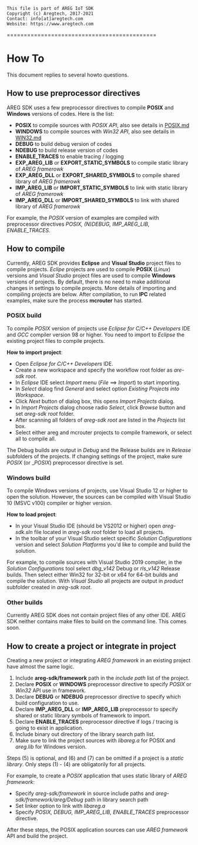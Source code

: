```
This file is part of AREG IoT SDK
Copyright (c) Aregtech, 2017-2021
Contact: info[at]aregtech.com
Website: https://www.aregtech.com
```
============================================
# How To

This document replies to several howto questions.

## How to use preprocessor directives

AREG SDK uses a few preprocessor directives to compile **POSIX** and **Windows** versions of codes. Here is the list:
- **POSIX** to compile sources with _POSIX API_, also see details in [POSIX.md](./POSIX.md)
- **WINDOWS** to compile sources with _Win32 API_, also see details in [WIN32.md](./WIN32.md) 
- **DEBUG** to build debug version of codes
- **NDEBUG** to build release version of codes
- **ENABLE_TRACES** to enable tracing / logging
- **EXP_AREG_LIB** or **EXPORT_STATIC_SYMBOLS** to compile static library of _AREG framerowk_
- **EXP_AREG_DLL** or **EXPORT_SHARED_SYMBOLS** to compile shared library of _AREG framerowk_
- **IMP_AREG_LIB** or **IMPORT_STATIC_SYMBOLS** to link with static library of _AREG framerowk_
- **IMP_AREG_DLL** or **IMPORT_SHARED_SYMBOLS** to link with shared library of _AREG framerowk_

For example, the _POSIX_ version of examples are compiled with preprocessor directives _POSIX, (N)DEBUG, IMP_AREG_LIB, ENABLE_TRACES_.

## How to compile

Currently, AREG SDK provides **Eclipse** and **Visual Studio** project files to compile projects. _Eclipe_ projects are used to compile **POSIX** (_Linux_) versions and _Visual Studio_ project files are used to compile **Windows** versions of projects. By default, there is no need to make additional changes in settings to compile projects. More details of importing and compiling projects are below. After compilation, to run **IPC** related examples, make sure the process **mcrouter** has started.

### POSIX build

To compile _POSIX_ version of projects use _Eclipse for C/C++ Developers_ IDE and _GCC_ compiler version 98 or higher. You need to import to _Eclipse_ the existing project files to compile projects.

**How to import project**:
* Open _Eclipse for C/C++ Developers_ IDE.
* Create a new workspace and specify the workflow root folder as _are-sdk root_.
* In _Eclipse_ IDE select _Import_ menu (_File_ ==> _Import_) to start importing.
* In _Select_ dialog find _General_ and select option _Existing Projects into Workspace_.
* Click _Next_ button of dialog box, this opens _Import Projects_ dialog.
* In _Import Projects_ dialog choose radio _Select_, click _Browse_ button and set _areg-sdk root_ folder.
* After scanning all folders of _areg-sdk root_ are listed in the _Projects_ list box.
* Select either areg and mcrouter projects to compile framework, or select all to compile all.

The Debug builds are output in _Debug_ and the Release builds are in _Release_ subfolders of the projects. If changing settings of the project, make sure _POSIX_ (or __POSIX_) preprocessor directive is set.

### Windows build

To compile Windows versions of projects, use Visual Studio 12 or higher to open the solution. However, the sources can be compiled with Visual Studio 10 (MSVC v100) compiler or higher version.

**How to load project**:
* In your Visual Studio IDE (should be VS2012 or higher) open _areg-sdk.sln_ file located in _areg-sdk root_ folder to load all projects.
* In the toolbar of your Visual Studio select specific _Solution Cofigurations_ version and select _Solution Platforms_ you'd like to compile and build the solution.

For example, to compile sources with Visual Studio 2019 compiler, in the _Solution Configurations_ tool select _dbg_v142_ Debug or _rls_v142_ Release builds. Then select either Win32 for 32-bit or x64 for 64-bit builds and compile the solution. With _Visual Studio_ all projects are output in *_product_* subfolder created in _areg-sdk root_.

### Other builds
Currently AREG SDK does not contain project files of any other IDE. AREG SDK neither contains make files to build on the command line. This comes soon.

## How to create a project or integrate in project

Creating a new project or integrating _AREG framework_ in an existing project have almost the same logic. 
1. Include **areg-sdk/framework** path in the _include path_ list of the project.
2. Declare **POSIX** or **WINDOWS** preprocessor directive to specify _POSIX_ or _Win32_ API use in framework.
3. Declare **DEBUG** or **NDEBUG** preprocessor directive to specify which build configuration to use. 
4. Declare **IMP_AREG_DLL** or **IMP_AREG_LIB** preprocessor to specify shared or static library symbols of framework to import.
5. Declare **ENABLE_TRACES** preprocessor directive if logs / tracing is going to exist in application.
6. Include binary out directory of the library search path list.
7. Make sure to link the project sources with _libareg.a_ for POSIX and _areg.lib_ for Windows version.

Steps (5) is optional, and (6) and (7) can be omitted if a project is a _static library_. Only steps (1) - (4) are obligatorily for all projects.

For example, to create a _POSIX_ application that uses static library of _AREG framework_:
- Specify _areg-sdk/framework_ in source include paths and _areg-sdk/framework/areg/Debug_ path in library search path
- Set linker option to link with _libareg.a_
- Specify _POSIX, DEBUG, IMP_AREG_LIB, ENABLE_TRACES_ preprocessor directive.

After these steps, the POSIX application sources can use _AREG framework_ API and build the project.
